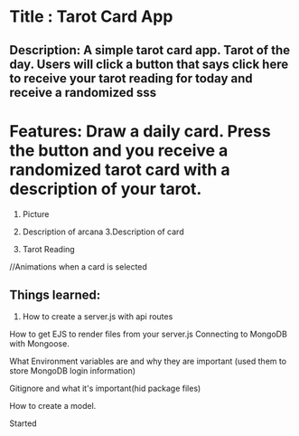 # Title : Tarot Card App

## Description: A simple tarot card app. Tarot of the day. Users will click a button that says click here to receive your tarot reading for today and receive a randomized sss

# Features: Draw a daily card. Press the button and you receive a randomized tarot card with a description of your tarot.

1. Picture
2. Description of arcana
   3.Description of card

3. Tarot Reading

//Animations when a card is selected

## Things learned:

1. How to create a server.js with api routes

How to get EJS to render files from your server.js
Connecting to MongoDB with Mongoose.

What Environment variables are and why they are important (used them to store MongoDB login information)

Gitignore and what it's important(hid package files)

How to create a model.

Started
